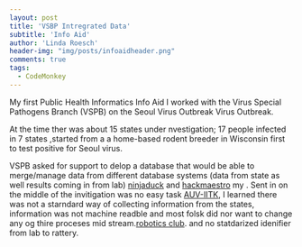 ```yaml
---
layout: post
title: 'VSBP Intregrated Data'
subtitle: 'Info Aid'
author: 'Linda Roesch'
header-img: "img/posts/infoaidheader.png"
comments: true
tags:
  - CodeMonkey
---
```


My first Public Health Informatics Info Aid I worked with the Virus Special Pathogens Branch (VSPB) on the Seoul Virus Outbreak Virus Outbreak.

At the time ther was about 15 states under nvestigation; 17 people infected in 7 states ,started from a a home-based rodent breeder in Wisconsin first to test positive for Seoul virus.

VSPB asked for support to delop a database that would be able to merge/manage data from different database systems (data
from state as well results coming in from lab) [ninjaduck](http://www.ninjaducks.in/) and [hackmaestro](https://hackmaster.in/blog/) my . Sent in on the middle of the invitigation was no easy task  [AUV-IITK](http://auviitk.com), I learned there was not a starndard way of collecting information from the states, information was not machine readble and most folsk did nor want to change any og thire proceses mid stream.[robotics club](http://students.iitk.ac.in/roboclub/). and no statdarized idenifier from lab to rattery.


